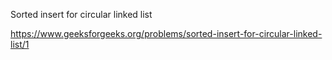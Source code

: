 Sorted insert for circular linked list

https://www.geeksforgeeks.org/problems/sorted-insert-for-circular-linked-list/1
